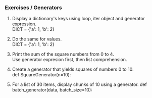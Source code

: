 ### Exercises / Generators

1. Display a dictionary's keys using loop, iter object and generator expression.  
   DICT = {'a': 1, 'b': 2}  

2. Do the same for values.   
   DICT = {'a': 1, 'b': 2}  

3. Print the sum of the square numbers from 0 to 4.  
   Use generator expresion first, then list comprehension.   

4. Create a generator that yields squares of numbers 0 to 10.  
   def SquareGenerator(n=10):   

5. For a list of 30 items, display chunks of 10 using a generator.
   def batch_generator(data, batch_size=10):
